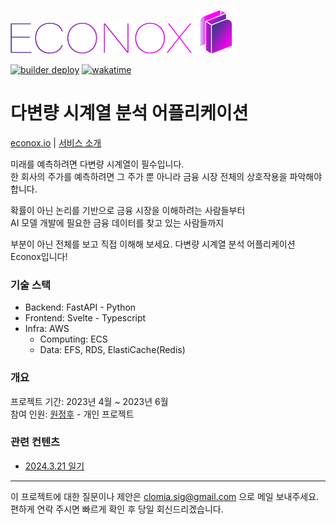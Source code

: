 <img src="frontend/static/img/logo.png" alt="logo" height=50/> <img src="frontend/static/img/favicon.png" alt="logo" height=70 width=70/>

[![builder deploy](https://github.com/clomia-group/econox/actions/workflows/deploy.yaml/badge.svg)](https://github.com/clomia-group/econox/actions/workflows/deploy.yaml) [![wakatime](https://wakatime.com/badge/user/eaedfb05-2b60-4cd6-8436-6a673d9bd06f/project/c7596db5-6e65-494d-80d7-462ce4dc9aa4.svg)](https://wakatime.com/badge/user/eaedfb05-2b60-4cd6-8436-6a673d9bd06f/project/c7596db5-6e65-494d-80d7-462ce4dc9aa4)

# 다변량 시계열 분석 어플리케이션

[econox.io](https://www.econox.io/) | [서비스 소개](https://www.econox.wiki/ko/tutorial)

미래를 예측하려면 다변량 시계열이 필수입니다.  
한 회사의 주가를 예측하려면 그 주가 뿐 아니라 금융 시장 전체의 상호작용을 파악해야 합니다.

확률이 아닌 논리를 기반으로 금융 시장을 이해하려는 사람들부터  
AI 모델 개발에 필요한 금융 데이터를 찾고 있는 사람들까지

부분이 아닌 전체를 보고 직접 이해해 보세요.
다변량 시계열 분석 어플리케이션 Econox입니다!

### 기술 스택

- Backend: FastAPI - Python
- Frontend: Svelte - Typescript
- Infra: AWS
  - Computing: ECS
  - Data: EFS, RDS, ElastiCache(Redis)

### 개요

프로젝트 기간: 2023년 4월 ~ 2023년 6월  
참여 인원: [원정후](https://github.com/clomia) - 개인 프로젝트

### 관련 컨텐츠

- [2024.3.21 일기](https://www.clomia.com/3614f0b3-e1f5-4943-b996-398c1bb68303)

---

이 프로젝트에 대한 질문이나 제안은 clomia.sig@gmail.com 으로 메일 보내주세요.  
편하게 연락 주시면 빠르게 확인 후 당일 회신드리겠습니다.

